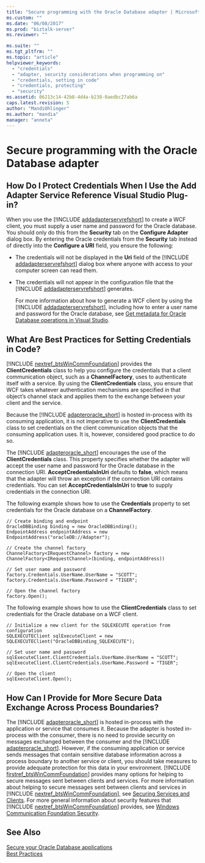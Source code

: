 ```yaml
---
title: "Secure programming with the Oracle Database adapter | Microsoft Docs"
ms.custom: ""
ms.date: "06/08/2017"
ms.prod: "biztalk-server"
ms.reviewer: ""

ms.suite: ""
ms.tgt_pltfrm: ""
ms.topic: "article"
helpviewer_keywords: 
  - "credentials"
  - "adapter, security considerations when programming on"
  - "credentials, setting in code"
  - "credentials, protecting"
  - "security"
ms.assetid: 06213c14-42b8-4d4a-b238-0aedbc27ab6a
caps.latest.revision: 5
author: "MandiOhlinger"
ms.author: "mandia"
manager: "anneta"
---
```

# Secure programming with the Oracle Database adapter
## How Do I Protect Credentials When I Use the Add Adapter Service Reference Visual Studio Plug-in?  
 When you use the [!INCLUDE [addadapterservrefshort](../../includes/addadapterservrefshort-md.md)] to create a WCF client, you must supply a user name and password for the Oracle database. You should only do this from the <strong>Security</strong> tab on the <strong>Configure Adapter</strong> dialog box. By entering the Oracle credentials from the <strong>Security</strong> tab instead of directly into the <strong>Configure a URI</strong> field, you ensure the following:  
  
- The credentials will not be displayed in the <strong>Uri</strong> field of the [!INCLUDE [addadapterservrefshort](../../includes/addadapterservrefshort-md.md)] dialog box where anyone with access to your computer screen can read them.  
  
- The credentials will not appear in the configuration file that the [!INCLUDE [addadapterservrefshort](../../includes/addadapterservrefshort-md.md)] generates.  
  
  For more information about how to generate a WCF client by using the [!INCLUDE [addadapterservrefshort](../../includes/addadapterservrefshort-md.md)], including how to enter a user name and password for the Oracle database, see [Get metadata for Oracle Database operations in Visual Studio](../../adapters-and-accelerators/adapter-oracle-database/get-metadata-for-oracle-database-operations-in-visual-studio.md).  
  
## What Are Best Practices for Setting Credentials in Code?  
 [!INCLUDE [nextref_btsWinCommFoundation](../../includes/nextref-btswincommfoundation-md.md)] provides the <strong>ClientCredentials</strong> class to help you configure the credentials that a client communication object, such as a <strong>ChannelFactory</strong>, uses to authenticate itself with a service. By using the <strong>ClientCredentials</strong> class, you ensure that WCF takes whatever authentication mechanisms are specified in that object’s channel stack and applies them to the exchange between your client and the service.  
  
 Because the [!INCLUDE [adapteroracle_short](../../includes/adapteroracle-short-md.md)] is hosted in-process with its consuming application, it is not imperative to use the <strong>ClientCredentials</strong> class to set credentials on the client communication objects that the consuming application uses. It is, however, considered good practice to do so.  
  
 The [!INCLUDE [adapteroracle_short](../../includes/adapteroracle-short-md.md)] encourages the use of the <strong>ClientCredentials</strong> class. This property specifies whether the adapter will accept the user name and password for the Oracle database in the connection URI. <strong>AcceptCredentialsInUri</strong> defaults to <strong>false</strong>, which means that the adapter will throw an exception if the connection URI contains credentials. You can set <strong>AcceptCredentialsInUri</strong> to <strong>true</strong> to supply credentials in the connection URI.  
  
 The following example shows how to use the **Credentials** property to set credentials for the Oracle database on a **ChannelFactory**.  
  
```  
// Create binding and endpoint  
OracleDBBinding binding = new OracleDBBinding();  
EndpointAddress endpointAddress = new EndpointAddress("oracleDB://Adapter");  
  
// Create the channel factory   
ChannelFactory<IRequestChannel> factory = new ChannelFactory<IRequestChannel>(binding, endpointAddress))  
  
// Set user name and password  
factory.Credentials.UserName.UserName = "SCOTT";  
factory.Credentials.UserName.Password = "TIGER";  
  
// Open the channel factory  
factory.Open();  
```  
  
 The following example shows how to use the **ClientCredentials** class to set credentials for the Oracle database on a WCF client.  
  
```  
// Initialize a new client for the SQLEXECUTE operation from configuration   
SQLEXECUTEClient sqlExecuteClient = new SQLEXECUTEClient("OracleDBBinding_SQLEXECUTE");  
  
// Set user name and password  
sqlExecuteClient.ClientCredentials.UserName.UserName = "SCOTT";  
sqlExecuteClient.ClientCredentials.UserName.Password = "TIGER";  
  
// Open the client  
sqlExecuteClient.Open();  
```  
  
## How Can I Provide for More Secure Data Exchange Across Process Boundaries?  
 The [!INCLUDE [adapteroracle_short](../../includes/adapteroracle-short-md.md)] is hosted in-process with the application or service that consumes it. Because the adapter is hosted in-process with the consumer, there is no need to provide security on messages exchanged between the consumer and the [!INCLUDE [adapteroracle_short](../../includes/adapteroracle-short-md.md)]. However, if the consuming application or service sends messages that contain sensitive database information across a process boundary to another service or client, you should take measures to provide adequate protection for this data in your environment. [!INCLUDE [firstref_btsWinCommFoundation](../../includes/firstref-btswincommfoundation-md.md)] provides many options for helping to secure messages sent between clients and services. For more information about helping to secure messages sent between clients and services in [!INCLUDE [nextref_btsWinCommFoundation](../../includes/nextref-btswincommfoundation-md.md)], see [Securing Services and Clients](https://msdn.microsoft.com/library/ms734736.aspx). For more general information about security features that [!INCLUDE [nextref_btsWinCommFoundation](../../includes/nextref-btswincommfoundation-md.md)] provides, see [Windows Communication Foundation Security](https://msdn.microsoft.com/library/ms732362.aspx). 
  
## See Also  
[Secure your Oracle Database applications](../../adapters-and-accelerators/adapter-oracle-database/secure-your-oracle-database-applications.md)   
[Best Practices](../../adapters-and-accelerators/adapter-oracle-database/best-practices-to-secure-the-oracle-database-adapter.md)